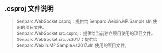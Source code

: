 ## .csproj 文件说明

> Senparc.WebSocket.csproj：提供给 Senparc.Weixin.MP.Sample.sln 使用的项目文件。<br>
> Senparc.WebSocket.src.csproj：提供给当前独立项目使用的项目文件。<br>
> Senparc.WebSocket.src.vs2017：提供给 Senparc.Weixin.MP.Sample.vs2017.sln 使用的项目文件。<br>